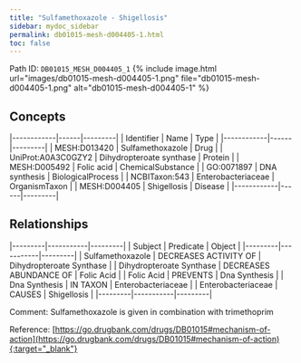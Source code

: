 ```yaml
---
title: "Sulfamethoxazole - Shigellosis"
sidebar: mydoc_sidebar
permalink: db01015-mesh-d004405-1.html
toc: false 
---
```



Path ID: `DB01015_MESH_D004405_1`
{% include image.html url="images/db01015-mesh-d004405-1.png" file="db01015-mesh-d004405-1.png" alt="db01015-mesh-d004405-1" %}

## Concepts

|------------|------|---------|
| Identifier | Name | Type    |
|------------|------|---------|
| MESH:D013420 | Sulfamethoxazole | Drug |
| UniProt:A0A3C0GZY2 | Dihydropteroate synthase | Protein |
| MESH:D005492 | Folic acid | ChemicalSubstance |
| GO:0071897 | DNA synthesis | BiologicalProcess |
| NCBITaxon:543 | Enterobacteriaceae | OrganismTaxon |
| MESH:D004405 | Shigellosis | Disease |
|------------|------|---------|

## Relationships

|---------|-----------|---------|
| Subject | Predicate | Object  |
|---------|-----------|---------|
| Sulfamethoxazole | DECREASES ACTIVITY OF | Dihydropteroate Synthase |
| Dihydropteroate Synthase | DECREASES ABUNDANCE OF | Folic Acid |
| Folic Acid | PREVENTS | Dna Synthesis |
| Dna Synthesis | IN TAXON | Enterobacteriaceae |
| Enterobacteriaceae | CAUSES | Shigellosis |
|---------|-----------|---------|

Comment: Sulfamethoxazole is given in combination with trimethoprim

Reference: [https://go.drugbank.com/drugs/DB01015#mechanism-of-action](https://go.drugbank.com/drugs/DB01015#mechanism-of-action){:target="_blank"}